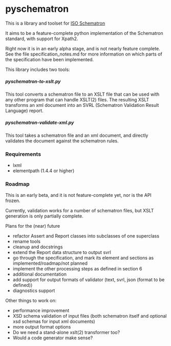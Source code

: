 # pyschematron

This is a library and toolset for [ISO Schematron](https://http://schematron.com/)

It aims to be a feature-complete python implementation of the Schematron standard, with support for Xpath2.

Right now it is in an early alpha stage, and is not nearly feature complete. See the file specification_notes.md for more information on which parts of the specification have been implemented.

This library includes two tools:

##### pyschematron-to-xslt.py

This tool converts a schematron file to an XSLT file that can be used with any other program that can handle XSLT(2) files. The resulting XSLT transforms an xml document into an SVRL (Schematron Validation Result Language) report.

##### pyschematron-validate-xml.py

This tool takes a schematron file and an xml document, and directly validates the document against the schematron rules.


### Requirements

- lxml
- elementpath (1.4.4 or higher)

### Roadmap

This is an early beta, and it is not feature-complete yet, nor is the API frozen.

Currently, validation works for a number of schematron files, but XSLT generation is only partially complete.

Plans for the (near) future
- refactor Assert and Report classes into subclasses of one superclass
- rename tools
- cleanup and docstrings
- extend the Report data structure to output svrl
- go through the specification, and mark its element and sections as implemented/roadmap/not planned
- implement the other processing steps as defined in section 6
- additional documentation
- add support for output formats of validator (text, svrl, json (format to be defined))
- diagnostics support

Other things to work on:
- performance improvement
- XSD schema validation of input files (both schematron itself and optional xsd schemas for input xml documents) 
- more output format options
- Do we need a stand-alone xslt(2) transformer too?
- Would a code generator make sense?